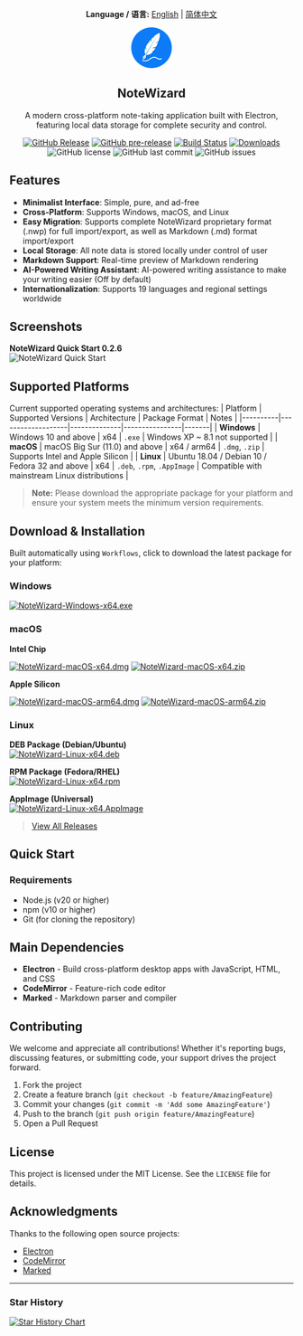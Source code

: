 <div align="center">

**Language / 语言:** [English](README.md) | [简体中文](README_CN.md)

</div>

<div align="center">
  <img src="src/assets/logo/app-logo-128.png" alt="NoteWizard Logo" width="72">
  <h2> NoteWizard </h2>
  <p>A modern cross-platform note-taking application built with Electron, featuring local data storage for complete security and control.</p>
  
[![GitHub Release](https://img.shields.io/github/v/release/jetyu/NoteWizard?style=flat-square)](https://github.com/jetyu/NoteWizard/releases/latest)
[![GitHub pre-release](https://img.shields.io/github/v/release/jetyu/NoteWizard?include_prereleases&style=flat-square&label=pre-release)](https://github.com/jetyu/NoteWizard/releases)
[![Build Status](https://github.com/jetyu/NoteWizard/actions/workflows/build.yml/badge.svg?branch=main)](https://github.com/jetyu/NoteWizard/actions/workflows/build.yml)
[![Downloads](https://img.shields.io/github/downloads/jetyu/NoteWizard/total?style=flat-square&logo=github)](https://github.com/jetyu/NoteWizard/releases/)
![GitHub license](https://img.shields.io/github/license/jetyu/NoteWizard?style=flat-square)
![GitHub last commit](https://img.shields.io/github/last-commit/jetyu/NoteWizard)
![GitHub issues](https://img.shields.io/github/issues/jetyu/NoteWizard)

</div>

## Features
- **Minimalist Interface**: Simple, pure, and ad-free
- **Cross-Platform**: Supports Windows, macOS, and Linux
- **Easy Migration**: Supports complete NoteWizard proprietary format (.nwp) for full import/export, as well as Markdown (.md) format import/export
- **Local Storage**: All note data is stored locally under control of user
- **Markdown Support**: Real-time preview of Markdown rendering
- **AI-Powered Writing Assistant**: AI-powered writing assistance to make your writing easier (Off by default)
- **Internationalization**: Supports 19 languages and regional settings worldwide

## Screenshots
**NoteWizard Quick Start 0.2.6**  
![NoteWizard Quick Start](./doc/getstarted/v0.2.6.webp)

## Supported Platforms

Current supported operating systems and architectures:
| Platform | Supported Versions | Architecture | Package Format | Notes |
|----------|-------------------|--------------|----------------|-------|
| **Windows** | Windows 10 and above | x64 | `.exe` | Windows XP ~ 8.1 not supported |
| **macOS** | macOS Big Sur (11.0) and above | x64 / arm64 | `.dmg`, `.zip` | Supports Intel and Apple Silicon |
| **Linux** | Ubuntu 18.04 / Debian 10 / Fedora 32 and above | x64 | `.deb`, `.rpm`, `.AppImage` | Compatible with mainstream Linux distributions |

>  **Note:** Please download the appropriate package for your platform and ensure your system meets the minimum version requirements.

## Download & Installation
Built automatically using `Workflows`, click to download the latest package for your platform:

### Windows

[![NoteWizard-Windows-x64.exe](https://img.shields.io/badge/NoteWizard--Windows--x64.exe-0078D4?style=flat-square&logo=windows&logoColor=white)](https://github.com/jetyu/NoteWizard/releases/latest/download/NoteWizard-Windows-x64.exe)

### macOS

**Intel Chip**

[![NoteWizard-macOS-x64.dmg](https://img.shields.io/badge/NoteWizard--macOS--x64.dmg-000000?style=flat-square&logo=apple&logoColor=white)](https://github.com/jetyu/NoteWizard/releases/latest/download/NoteWizard-macOS-x64.dmg)
[![NoteWizard-macOS-x64.zip](https://img.shields.io/badge/NoteWizard--macOS--x64.zip-000000?style=flat-square&logo=apple&logoColor=white)](https://github.com/jetyu/NoteWizard/releases/latest/download/NoteWizard-macOS-x64.zip)

**Apple Silicon**

[![NoteWizard-macOS-arm64.dmg](https://img.shields.io/badge/NoteWizard--macOS--arm64.dmg-000000?style=flat-square&logo=apple&logoColor=white)](https://github.com/jetyu/NoteWizard/releases/latest/download/NoteWizard-macOS-arm64.dmg)
[![NoteWizard-macOS-arm64.zip](https://img.shields.io/badge/NoteWizard--macOS--arm64.zip-000000?style=flat-square&logo=apple&logoColor=white)](https://github.com/jetyu/NoteWizard/releases/latest/download/NoteWizard-macOS-arm64.zip)


### Linux

**DEB Package (Debian/Ubuntu)**  
[![NoteWizard-Linux-x64.deb](https://img.shields.io/badge/NoteWizard--Linux--x64.deb-FCC624?style=flat-square&logo=debian&logoColor=black)](https://github.com/jetyu/NoteWizard/releases/latest/download/NoteWizard-Linux-x64.deb)

**RPM Package (Fedora/RHEL)**  
[![NoteWizard-Linux-x64.rpm](https://img.shields.io/badge/NoteWizard--Linux--x64.rpm-FCC624?style=flat-square&logo=redhat&logoColor=black)](https://github.com/jetyu/NoteWizard/releases/latest/download/NoteWizard-Linux-x64.rpm)

**AppImage (Universal)**  
[![NoteWizard-Linux-x64.AppImage](https://img.shields.io/badge/NoteWizard--Linux--x64.AppImage-FCC624?style=flat-square&logo=linux&logoColor=black)](https://github.com/jetyu/NoteWizard/releases/latest/download/NoteWizard-Linux-x64.AppImage)


>   [View All Releases](https://github.com/jetyu/NoteWizard/releases/latest)


## Quick Start

### Requirements

- Node.js (v20 or higher)
- npm (v10 or higher)
- Git (for cloning the repository)

## Main Dependencies

- **Electron** - Build cross-platform desktop apps with JavaScript, HTML, and CSS
- **CodeMirror** - Feature-rich code editor
- **Marked** - Markdown parser and compiler

## Contributing

We welcome and appreciate all contributions! Whether it's reporting bugs, discussing features, or submitting code, your support drives the project forward.

1. Fork the project
2. Create a feature branch (`git checkout -b feature/AmazingFeature`)
3. Commit your changes (`git commit -m 'Add some AmazingFeature'`)
4. Push to the branch (`git push origin feature/AmazingFeature`)
5. Open a Pull Request

## License

This project is licensed under the MIT License. See the `LICENSE` file for details.

## Acknowledgments

Thanks to the following open source projects:
- [Electron](https://www.electronjs.org/)
- [CodeMirror](https://codemirror.net/)
- [Marked](https://marked.js.org/)

---

### Star History
[![Star History Chart](https://api.star-history.com/svg?repos=jetyu/NoteWizard)](https://star-history.com/#jetyu/NoteWizard)  
